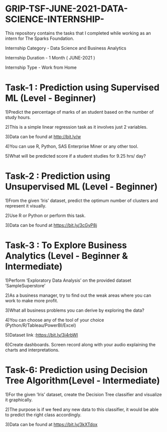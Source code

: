 # GRIP-TSF-JUNE-2021-DATA-SCIENCE-INTERNSHIP-
This repository contains the tasks that I completed while working as an intern for The Sparks Foundation.

Internship Category - Data Science and Business Analytics

Internship Duration - 1 Month ( JUNE-2021 )

Internship Type - Work from Home




# Task-1 : Prediction using Supervised ML (Level - Beginner)

  1)Predict the percentage of marks of an student based on the number of study hours.
  
  2)This is a simple linear regression task as it involves just 2 variables.
  
  3)Data can be found at http://bit.ly/w
  
  4)You can use R, Python, SAS Enterprise Miner or any other tool.
  
  5)What will be predicted score if a student studies for 9.25 hrs/ day?
  
  
  
  # Task-2 : Prediction using Unsupervised ML (Level - Beginner)
  
  1)From the given ‘Iris’ dataset, predict the optimum number of clusters and represent it visually.

  2)Use R or Python or perform this task.

  3)Data can be found at https://bit.ly/3cGyP8j
  
  
  
  # Task-3 : To Explore Business Analytics (Level - Beginner & Intermediate)
  
  1)Perform ‘Exploratory Data Analysis’ on the provided dataset ‘SampleSuperstore’

  2)As a business manager, try to find out the weak areas where you can work to make more profit.

  3)What all business problems you can derive by exploring the data?
  
  4)You can choose any of the tool of your choice (Python/R/Tableau/PowerBI/Excel)
  
  5)Dataset link :https://bit.ly/3i4rbWl

  6)Create dashboards. Screen record along with your audio explaining the charts and interpretations.

 #  Task-6: Prediction using Decision Tree Algorithm(Level - Intermediate)
 
 1)For the given ‘Iris’ dataset, create the Decision Tree classifier and visualize it graphically.
 
 2)The purpose is if we feed any new data to this classifier, it would be able to predict the right class accordingly.
 
 3)Data can be found at https://bit.ly/3kXTdox
